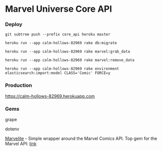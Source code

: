 # Marvel Universe Core API

### Deploy
`git subtree push --prefix core_api heroku master`

`heroku run --app calm-hollows-82969 rake db:migrate`

`heroku run --app calm-hollows-82969 rake marvel:grab_data`

`heroku run --app calm-hollows-82969 rake marvel:remove_data`

`heroku run --app calm-hollows-82969 rake environment elasticsearch:import:model CLASS='Comic' FORCE=y`

### Production
https://calm-hollows-82969.herokuapp.com

### Gems

grape

dotenv

[Marvelite](https://rubygems.org/gems/marvelite) - Simple wrapper around the Marvel Comics API. Top gem for the Marvel API: [link](https://www.ruby-toolbox.com/search?utf8=%E2%9C%93&q=marvel) 
